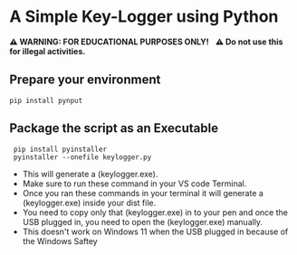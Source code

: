 # A Simple Key-Logger using Python
**⚠️ WARNING: FOR EDUCATIONAL PURPOSES ONLY!** 
 &nbsp;
**⚠️ Do not use this for illegal activities.**
## Prepare your environment
```
pip install pynput

```
## Package the script as an Executable
```
 pip install pyinstaller
 pyinstaller --onefile keylogger.py
```

+ This will generate a (keylogger.exe).
+ Make sure to run these command in your VS code Terminal.
+ Once you ran these commands in your terminal it will generate a (keylogger.exe) inside your dist file.
+ You need to copy only that (keylogger.exe) in to your pen and once the USB plugged in, you need to open the (keylogger.exe) manually.
+ This doesn't work on Windows 11 when the USB plugged in because of the Windows Saftey
